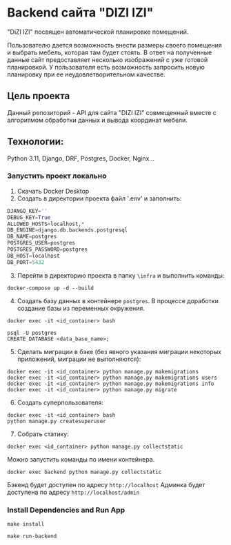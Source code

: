 # Backend сайта "DIZI IZI"

"DiZI IZI" посвящен автоматической планировке помещений.

Пользователю дается возможность внести размеры своего помещения и выбрать мебель, которая там будет стоять. В ответ на полученные данные сайт предоставляет несколько
изображений с уже готовой планировкой. У пользователя есть возможность запросить новую планировку при ее неудовлетворительном качестве.

## Цель проекта

Данный репозиторий - API для сайта "DIZI IZI" совмещенный вместе с алгоритмом обработки данных и вывода координат мебели.

## Технологии:
Python 3.11, Django, DRF, Postgres, Docker, Nginx...

### Запустить проект локально
1. Скачать Docker Desktop
2. Создать в директории проекта файл '.env' и заполнить:
```python
DJANGO_KEY=''
DEBUG_KEY=True
ALLOWED_HOSTS=localhost,*
DB_ENGINE=django.db.backends.postgresql
DB_NAME=postgres
POSTGRES_USER=postgres
POSTGRES_PASSWORD=postgres
DB_HOST=localhost
DB_PORT=5432
```
3. Перейти в директорию проекта в папку `\infra` и выполнить команды:
```
docker-compose up -d --build
```
4. Создать базу данных в контейнере `postgres`. В процессе доработки создание базы из переменных окружения.
```
docker exec -it <id_container> bash
```
```postgresql
psql -U postgres
CREATE DATABASE <data_base_name>;
```
5. Сделать миграции в бэке (без явного указания миграции некоторых приложений, миграции не выполняются):
```
docker exec -it <id_container> python manage.py makemigrations
docker exec -it <id_container> python manage.py makemigrations users
docker exec -it <id_container> python manage.py makemigrations info
docker exec -it <id_container> python manage.py migrate
```
6. Создать суперпользователя:
```
docker exec -it <id_container> bash
python manage.py createsuperuser
```
7. Собрать статику:
```
docker exec <id_container> python manage.py collectstatic
```
Можно запустить команды по имени контейнера.
```
docker exec backend python manage.py collectstatic
```

Бэкенд будет доступен по адресу `http://localhost`
Админка будет доступена по адресу `http://localhost/admin`
### Install Dependencies and Run App

```
make install
```

```
make run-backend
```
